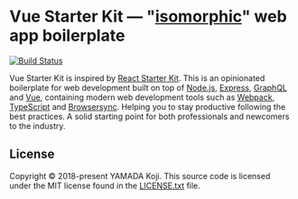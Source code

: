 # Vue Starter Kit — "[isomorphic](http://nerds.airbnb.com/isomorphic-javascript-future-web-apps/)" web app boilerplate

[![Build Status](https://travis-ci.org/kou64yama/vue-starter-kit.svg?branch=master)](https://travis-ci.org/kou64yama/vue-starter-kit)

Vue Starter Kit is inspired by [React Starter
Kit](https://github.com/kriasoft/react-starter-kit). This is an
opinionated boilerplate for web development built on top of
[Node.js](https://nodejs.org), [Express](https://expressjs.com),
[GraphQL](https://graphql.org) and [Vue](https://vuejs.org),
containing modern web development tools such as
[Webpack](https://webpack.js.org),
[TypeScript](https://www.typescriptlang.org) and
[Browsersync](https://browsersync.io). Helping you to stay productive
following the best practices. A solid starting point for both
professionals and newcomers to the industry.

## License

Copyright © 2018-present YAMADA Koji. This source code is licensed
under the MIT license found in the
[LICENSE.txt](https://github.com/kou64yama/vue-starter-kit/blob/master/LICENSE.txt)
file.
